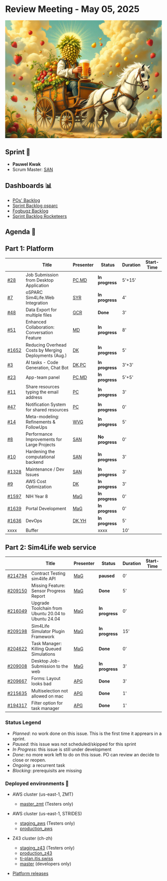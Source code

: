 # Review Meeting - May 05, 2025

![screenshot](./images/pauwel_kwak.jpg)

## Sprint 🏃

- **Pauwel Kwak**
- Scrum Master: [SAN]

## Dashboards 📊

- [POs' Backlog](https://github.com/orgs/ITISFoundation/projects/15/views/14)
- [Sprint Backlog osparc](https://github.com/orgs/ITISFoundation/projects/15/views/11)
- [Fogbugz Backlog](https://z43.manuscript.com/login?dest=%2ff%2ffilters%2f1502%2f00-Sim4Life-WEB-FB-Backlog)
- [Sprint Backlog Rocketeers](https://git.speag.com/oSparc/osparc-s4l/-/boards?milestone_title=Started)

## Agenda 📝

## Part 1: Platform

|         | Title                                                 | Presenter | Status          | Duration | Start-Time |
| ------- | ----------------------------------------------------- | --------- | --------------- | -------- | ---------- |
| [#28]   | Job Submission from Desktop Application               | [PC],[MD] | **In progress** | 5'+15'   |            |
| [#7]    | oSPARC Sim4Life.Web Integration                       | [SYR]     | **In progress** | 4'       |            |
| [#48]   | Data Export for multiple files                        | [GCR]     | **Done**        | 3'       |            |
| [#51]   | Enhanced Collaboration: Conversation Feature          | [MD]      | **In progress** | 8'       |            |
| [#1652] | Reducing Overhead Costs by Merging Deployments (Aug.) | [DK]      | **In progress** | 5'       |            |
| [#3]    | AI tasks - Code Generation, Chat Bot                  | [DK],[PC] | **In progress** | 3'+3'    |            |
| [#23]   | App-team panel                                        | [PC],[MD] | **In progress** | 5'+5'    |            |
| [#11]   | Share resources typing the email address              | [PC]      | **In progress** | 3'       |            |
| [#47]   | Notification System for shared resources              | [PC]      | **In progress** | 0'       |            |
| [#14]   | Meta-modeling: Refinements & FollowUps                | [WVG]     | **In progress** | 5'       |            |
| [#8]    | Performance Improvements for Large Projects           | [SAN]     | **No progress** | 0'       |            |
| [#10]   | Hardening the computational backend                   | [SAN]     | **In progress** | 3'       |            |
| [#1328] | Maintenance / Dev Issues                              | [SAN]     | **In progress** | 3'       |            |
| [#9]    | AWS Cost Optimization                                 | [DK]      | **In progress** | 3'       |            |
| [#1597] | NIH Year 8                                            | [MaG]     | **In progress** | 0'        |            |
| [#1639] | Portal Development                                    | [MaG]     | **In progress** | 0'        |            |
| [#1636] | DevOps                                                | [DK],[YH] | **In progress** | 5'       |            |
| xxxx    | Buffer                                                |           | xxxx            | 10'      |            |

## Part 2: Sim4Life web service

|           | Title                                               | Presenter | Status          | Duration | Start-Time |
| --------- | --------------------------------------------------- | --------- | --------------- | -------- | ---------- |
| [#214794] | Contract Testing sim4life API                       | [MaG]     | **paused**      | 0'        |            |
| [#209150] | Missing Feature: Sensor Progress Report             | [MaG]     | **Done**        | 5'       |            |
| [#216049] | Upgrade Toolchain from Ubuntu 20.04 to Ubuntu 24.04 | [MaG]     | **In progress** | 0'       |            |
| [#209198] | Sim4Life Simulator Plugin Framework                 | [MaG]     | **In progress** | 15'      |            |
| [#204622] | Task Manager: Killing Queued Simulations            | [MaG]     | **Done**        | 0'       |            |
| [#209008] | Desktop Job-Submission to the web                   | [MaG]     | **In progress** | 3'       |            |
| [#209667] | Forms: Layout looks bad                             | [APG]     | **Done**        | 3'       |            |
| [#215635] | Multiselection not allowed on mac                   | [APG]     | **Done**        | 1'       |            |
| [#194317] | Filter option for task manager                      | [APG]     | **Done**        | 1'       |            |



[#1328]: https://github.com/ITISFoundation/osparc-issues/issues/1328
[#1332]: https://github.com/ITISFoundation/osparc-issues/issues/1332
[#1597]: https://github.com/ITISFoundation/osparc-issues/issues/1597
[#1635]: https://github.com/ITISFoundation/osparc-issues/issues/1635
[#1636]: https://github.com/ITISFoundation/osparc-issues/issues/1636
[#1639]: https://github.com/ITISFoundation/osparc-issues/issues/1639
[#1644]: https://github.com/ITISFoundation/osparc-issues/issues/1644
[#1652]: https://github.com/ITISFoundation/osparc-issues/issues/1652
[#1859]: https://github.com/ITISFoundation/osparc-issues/issues/1859
[#3]: https://github.com/ITISFoundation/private-issues/issues/3
[#6]: https://github.com/ITISFoundation/private-issues/issues/6
[#7]: https://github.com/ITISFoundation/private-issues/issues/7
[#8]: https://github.com/ITISFoundation/private-issues/issues/8
[#9]: https://github.com/ITISFoundation/private-issues/issues/9
[#10]: https://github.com/ITISFoundation/private-issues/issues/10
[#11]: https://github.com/ITISFoundation/private-issues/issues/11
[#13]: https://github.com/ITISFoundation/private-issues/issues/13
[#14]: https://github.com/ITISFoundation/private-issues/issues/14
[#23]: https://github.com/ITISFoundation/private-issues/issues/23
[#28]: https://github.com/ITISFoundation/private-issues/issues/28
[#47]: https://github.com/ITISFoundation/private-issues/issues/47
[#48]: https://github.com/ITISFoundation/private-issues/issues/48
[#51]: https://github.com/ITISFoundation/private-issues/issues/51
[#216049]: https://z43.manuscript.com/f/cases/216049/Upgrade-Toolchain-from-Ubuntu-20-04-to-Ubuntu-24-04
[#214794]: https://z43.manuscript.com/f/cases/214794/Contract-Testing-sim4life-API
[#209150]: https://z43.manuscript.com/f/cases/209150/Missing-Feature-Sensor-Progress-Report
[#209198]: https://z43.manuscript.com/f/cases/209198/Sim4Life-Simulator-Plugin-Framework
[#190416]: https://z43.manuscript.com/f/cases/190416/Multi-selection-not-possible-in-data-browser-of-study
[#204622]: https://z43.manuscript.com/f/cases/204622/Task-Manager-Killing-Queued-Simulations
[#209008]: https://z43.manuscript.com/f/cases/209008/Desktop-Job-Submission-to-the-web
[#209667]: https://z43.manuscript.com/f/cases/209667/Forms-Layout-looks-bad
[#215635]: https://z43.manuscript.com/f/cases/215635/Multiselection-not-allowed-on-mac
[#194317]: https://z43.manuscript.com/f/cases/194317/Filter-option-for-task-manager-queued-running-failed



[ANE]: https://github.com/GitHK
[BL]: https://github.com/dyollb
[DK]: https://github.com/mrnicegyu11
[EI]: https://github.com/elisabettai
[EN]: https://github.com/esraneufeld
[GCR]: https://github.com/giancarloromeo
[IP]: https://github.com/ignapas
[JGO]: https://github.com/JavierGOrdonnez
[JQU]: https://github.com/jsaq007
[MaG]: https://github.com/mguidon
[MB]: https://github.com/bisgaard-itis
[MD]: https://github.com/matusdrobuliak66
[MEST]: https://github.com/Konohana0608
[OM]: https://github.com/odeimaiz
[PC]: https://github.com/pcrespov
[SAN]: https://github.com/sanderegg
[SB]: https://github.com/sbenkler
[SCA]: https://github.com/SCA-ZMT
[TN]: https://github.com/newton1985
[WVG]: https://github.com/wvangeit
[YH]: https://github.com/YuryHrytsuk
[APG]: https://github.com/alexpargon
[SYR]: https://github.com/calys

### Status Legend

- _Planned_: no work done on this issue. This is the first time it apprears in a sprint.
- _Paused_: this issue was not scheduled/skipped for this sprint
- _In Progress_: this issue is still under development
- _Done_: no more work left to do on this issue. PO can review an decide to close or reopen.
- _Ongoing_: a recurrent task
- _Blocking_: prerequisits are missing

### Deployed environments 🚀

- AWS cluster (us-east-1, ZMT)
  - [master_zmt](https://sim4life.io) (Testers only)
- AWS cluster (us-east-1, STRIDES)
  - [staging_aws](https://staging.osparc.io) (Testers only)
  - [production_aws](https://osparc.io)
- Z43 cluster (ch-zh)

  - [staging_z43](http://osparc-staging.speag.com) (Testers only)
  - [production_z43](http://osparc.speag.com)
  - [ti-plan.itis.swiss](http://ti-plan.itis.swiss)
  - [master](https://osparc-master.speag.com) (developers only)

- [Platform releases](https://github.com/ITISFoundation/osparc-simcore/releases)
